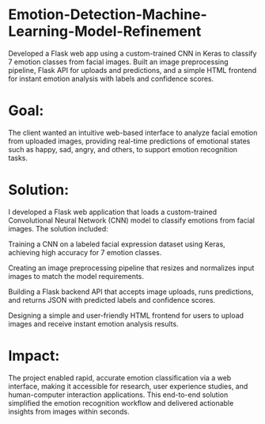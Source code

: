 # Emotion-Detection-Machine-Learning-Model-Refinement
Developed a Flask web app using a custom-trained CNN in Keras to classify 7 emotion classes from facial images. Built an image preprocessing pipeline, Flask API for uploads and predictions, and a simple HTML frontend for instant emotion analysis with labels and confidence scores.

# Goal:
The client wanted an intuitive web-based interface to analyze facial emotion from uploaded images, providing real-time predictions of emotional states such as happy, sad, angry, and others, to support emotion recognition tasks.

# Solution:
I developed a Flask web application that loads a custom-trained Convolutional Neural Network (CNN) model to classify emotions from facial images. The solution included:

Training a CNN on a labeled facial expression dataset using Keras, achieving high accuracy for 7 emotion classes.

Creating an image preprocessing pipeline that resizes and normalizes input images to match the model requirements.

Building a Flask backend API that accepts image uploads, runs predictions, and returns JSON with predicted labels and confidence scores.

Designing a simple and user-friendly HTML frontend for users to upload images and receive instant emotion analysis results.

# Impact:
The project enabled rapid, accurate emotion classification via a web interface, making it accessible for research, user experience studies, and human-computer interaction applications. This end-to-end solution simplified the emotion recognition workflow and delivered actionable insights from images within seconds.
